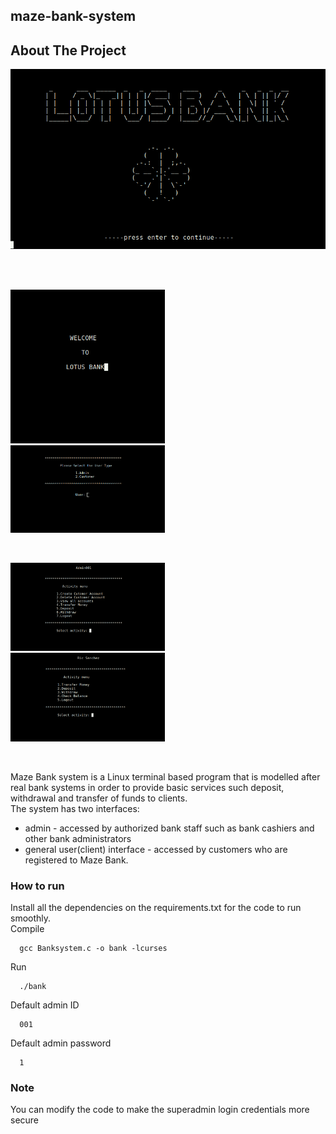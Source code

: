 ## maze-bank-system
## About The Project
<P>
   <img src="/assets/splash-screen.png"/>&nbsp;&nbsp;
</P><br>

<p float="left">
   <img src="/assets/welcome.png" width="49%"/>&nbsp;&nbsp;
   <img src="/assets/login-page.png" width="49%"/>
</p><br>

<p float="left">
   <img src="/assets/admin-page.png" width="49%">&nbsp;&nbsp;
   <img src="/assets/customer-page.png" width="49%">
</p><br>


Maze Bank system is a Linux terminal based program that is modelled after real bank systems in order to provide basic services such deposit, withdrawal and transfer of funds to clients.<br>
The system has two interfaces:

   - admin - accessed by authorized bank staff such as bank cashiers and other bank administrators
   - general user(client) interface - accessed by customers who are registered to Maze Bank.
### How to run
Install all the dependencies on the requirements.txt for the code to run smoothly.<br>
Compile

      gcc Banksystem.c -o bank -lcurses

Run

      ./bank
Default admin ID

      001
Default admin password

      1
    

### Note
You can modify the code to make the superadmin login credentials more secure
